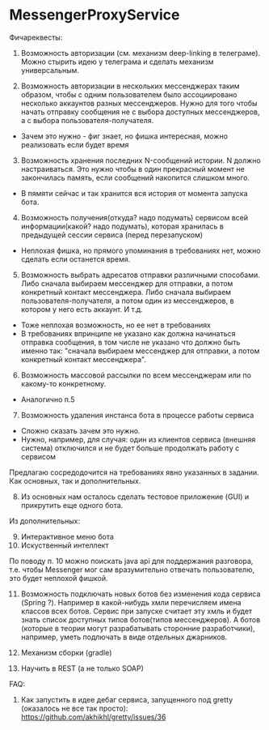 # MessengerProxyService

Фичареквесты:

1) Возможность авторизации (см. механизм deep-linking в телеграме). Можно стырить идею у телеграма и сделать механизм универсальным.

2) Возможность авторизации в нескольких мессенджерах таким образом, чтобы с одним пользователем было ассоциировано несколько аккаунтов разных мессенджеров. Нужно для того чтобы начать отправку сообщения не с выбора доступных мессенджеров, а с выбора пользователя-получателя.
 - Зачем это нужно - фиг знает, но фишка интересная, можно реализовать если будет время

3) Возможность хранения последних N-сообщений истории. N должно настраиваться. Это нужно чтобы в один прекрасный момент не закончилась память, если сообщений накопится слишком много.
 + В пямяти сейчас и так хранится вся история от момента запуска бота.

4) Возможность получения(откуда? надо подумать) сервисом всей информации(какой? надо подумать), которая хранилась в предыдущей сессии сервиса (перед перезапуском)
 - Неплохая фишка, но прямого упоминания в требованиях нет, можно сделать если останется время.

5) Возможность выбрать адресатов отправки различными способами. Либо сначала выбираем мессенджер для отправки, а потом конкретный контакт мессенджера. Либо сначала выбираем пользователя-получателя, а потом один из мессенджеров, в котором у него есть аккаунт. И т.д.
 - Тоже неплохая возможность, но ее нет в требованиях
 - В требованиях впринципе не указано как должна начинаться отправка сообщения, в том числе не указано что должно быть именно так: "сначала выбираем мессенджер для отправки, а потом конкретный контакт мессенджера".

6) Возможность массовой рассылки по всем мессенджерам или по какому-то конкретному.
 - Аналогично п.5

7) Возможность удаления инстанса бота в процессе работы сервиса
 - Сложно сказать зачем это нужно.
 - Нужно, например, для случая: один из клиентов сервиса (внешняя система) отключился и не будет больше продолжать работу с сервисом

 Предлагаю сосредодочится на требованиях явно указанных в задании. Как основных, так и дополнительных.

8) Из основных нам осталось сделать тестовое приложение (GUI) и прикрутить еще одного бота.

 Из дополнительных:

9) Интерактивное меню бота
10) Искуственный интеллект

По поводу п. 10 можно поискать java api для поддержания разговора, т.е. чтобы Messenger мог сам вразумительно отвечать пользователю,
это будет неплохой фишкой.

11) Возможность подключать новых ботов без изменения кода сервиса (Spring ?). Например в какой-нибудь хмли перечисляем имена классов всех ботов. Сервис при запуске считает эту хмль и будет знать список доступных типов ботов(типов мессенджеров). А ботов (которые в теории могут разрабатывать сторонние разработчики), например, уметь подлючать в виде отдельных джарников.

12) Механизм сборки (gradle)

13) Научить в REST (а не только SOAP)

FAQ:
1) Как запустить в идее дебаг сервиса, запущенного под gretty (оказалось не все так просто): https://github.com/akhikhl/gretty/issues/36
